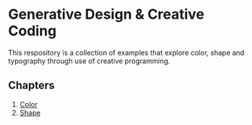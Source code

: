 # Generative Design & Creative Coding

This respository is a collection of examples that explore color, shape and typography through use of creative programming.

## Chapters

1. [Color](01_Colors/)
1. [Shape](02_Shape/)
